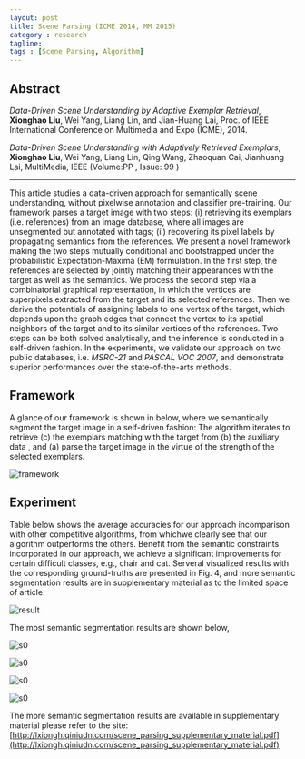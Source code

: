 ```yaml
---
layout: post
title: Scene Parsing (ICME 2014, MM 2015)
category : research
tagline: 
tags : [Scene Parsing, Algorithm]
---
```


Abstract
---
*Data-Driven Scene Understanding by Adaptive Exemplar Retrieval*, **Xionghao Liu**, Wei Yang, Liang Lin, and Jian-Huang Lai, Proc. of IEEE International Conference on Multimedia and Expo (ICME), 2014. 

*Data-Driven Scene Understanding with Adaptively Retrieved Exemplars*, **Xionghao Liu**, Wei Yang, Liang Lin, Qing Wang, Zhaoquan Cai, Jianhuang Lai, MultiMedia, IEEE  (Volume:PP ,  Issue: 99 )

---

This article studies a data-driven approach for semantically scene understanding, without pixelwise annotation and classifier pre-training. Our framework parses a target image with two steps: (i) retrieving its exemplars (i.e. references) from an image database, where all images are unsegmented but annotated with tags; (ii) recovering its pixel labels by propagating semantics from the references. We present a novel framework making the two steps mutually conditional and bootstrapped under the probabilistic Expectation-Maxima (EM) formulation. In the first step, the references are selected by 
jointly matching their appearances with the target as well as the semantics. 
We process the second step via a combinatorial graphical representation, in which the vertices are superpixels extracted from the target and its selected references. Then we derive the potentials of assigning labels to one vertex of the target, which depends upon the graph edges that connect the vertex to its spatial neighbors of the target and to its similar vertices of the references. Two steps can be both solved analytically, and the inference is conducted in a self-driven fashion. In the experiments, we validate our approach on two public databases, i.e. *MSRC-21* and *PASCAL VOC 2007*, and demonstrate superior performances over the state-of-the-arts methods.

Framework
---
A glance of our framework is shown in below, where we semantically segment the target image in a self-driven fashion: The algorithm iterates to retrieve (c) the exemplars matching with the target from (b) the auxiliary data , and (a) parse the target image in the virtue of the strength of the selected exemplars.

![framework](https://raw.githubusercontent.com/lxiongh/lxiongh.github.com/master/_posts/image/scene_parsing/framework.jpg)

Experiment
----
Table below shows the average accuracies for our approach incomparison with other competitive algorithms, from whichwe clearly see that our algorithm outperforms the others. Benefit from the semantic constraints incorporated in our approach, we achieve a significant improvements for certain difficult classes, e.g., chair and cat. Serveral visualized results with the corresponding ground-truths are presented in Fig. 4, and more semantic segmentation results are in supplementary material as to the limited space of article. 

![result](https://raw.githubusercontent.com/lxiongh/lxiongh.github.com/master/_posts/image/scene_parsing/result.jpg)

The most semantic segmentation results are shown below,

![s0](https://raw.githubusercontent.com/lxiongh/lxiongh.github.com/master/_posts/image/scene_parsing/s0.jpg)

![s0](https://raw.githubusercontent.com/lxiongh/lxiongh.github.com/master/_posts/image/scene_parsing/s1.jpg)

![s0](https://raw.githubusercontent.com/lxiongh/lxiongh.github.com/master/_posts/image/scene_parsing/s2.jpg)

![s0](https://raw.githubusercontent.com/lxiongh/lxiongh.github.com/master/_posts/image/scene_parsing/s3.jpg)

The more semantic segmentation results are available in supplementary material please refer to the site: [http://lxiongh.qiniudn.com/scene_parsing_supplementary_material.pdf](http://lxiongh.qiniudn.com/scene_parsing_supplementary_material.pdf)